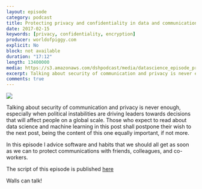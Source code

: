 ```yaml
---
layout: episode
category: podcast
title: Protecting privacy and confidentiality in data and communications
date: 2017-02-15
keywords: [privacy, confidentiality, encryption]
producer: worldofpiggy.com
explicit: No
block: not available
duration: "17:12"
length: 13400000
media: https://s3.amazonaws.com/dshpodcast/media/datascience_episode_privacy.mp3
excerpt: Talking about security of communication and privacy is never enough, especially when political instabilities are driving leaders towards decisions that will affect people on a global scale
comments: true
---
```



<img src="https://s3.amazonaws.com/dshpodcast/media/cover.jpg" />

Talking about security of communication and privacy is never enough, especially when
political instabilities are driving leaders towards decisions that will affect people on
a global scale. Those who expect to read about data science and machine learning in this
post shall postpone their wish to the next post, being the content of this one equally
important, if not more.

In this episode I advice software and habits that we should all get as soon as we can to
protect communications with friends, colleagues, and co-workers.

The script of this episode is published [here](http://worldofpiggy.com/2017/02/13/privacy-confidentiality-communications/)

Walls can talk!
